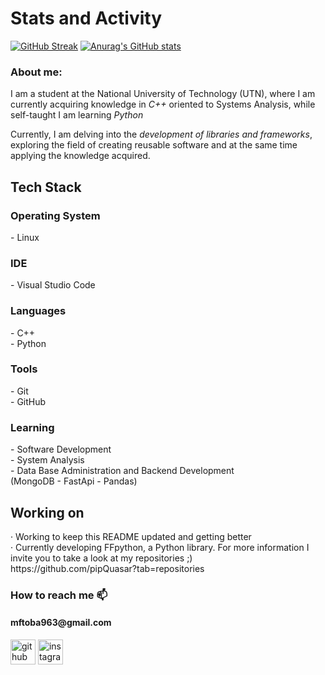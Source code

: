 # Stats and Activity

[![GitHub Streak](https://streak-stats.demolab.com/?user=pipQuasar&theme=shadow-red)](https://git.io/streak-stats)
[![Anurag's GitHub stats](https://github-readme-stats.vercel.app/api?username=pipQuasar&theme=maroongold)](https://github.com/anuraghazra/github-readme-stats)<br>

<h3>About me:</h3>
I am a student at the National University of Technology (UTN), where I am currently acquiring knowledge in <i>C++</i> oriented to Systems Analysis, while self-taught I am learning <i>Python</i>

Currently, I am delving into the <i>development of libraries and frameworks</i>, exploring the field of creating reusable software and at the same time applying the knowledge acquired.

<h2>Tech Stack</h2>
<h3>Operating System</h3> 
- Linux
<h3>IDE</h3>
- Visual Studio Code
<h3>Languages</h3>
- C++<br>
- Python 
<h3>Tools</h3>
- Git<br>
- GitHub
<h3>Learning </h3>
- Software Development<br>
- System Analysis<br>
- Data Base Administration and Backend Development<br>
  (MongoDB
  - FastApi
  - Pandas)

<h2>Working on</h2>
· Working to keep this README updated and getting better<br>
· Currently developing FFpython, a Python library. For more information I invite you to take a look at my repositories ;)<br>
https://github.com/pipQuasar?tab=repositories

<h3>How to reach me 📫</h3>
<h4>mftoba963@gmail.com</h4>


[<img src='https://cdn.jsdelivr.net/npm/simple-icons@3.0.1/icons/github.svg' alt='github' height='40'>](https://github.com/pipQuasar)  [<img src='https://cdn.jsdelivr.net/npm/simple-icons@3.0.1/icons/instagram.svg' alt='instagram' height='40'>](https://www.instagram.com/toba.itss/)
